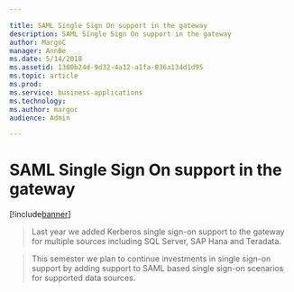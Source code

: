 ```yaml
---

title: SAML Single Sign On support in the gateway
description: SAML Single Sign On support in the gateway
author: MargoC
manager: AnnBe
ms.date: 5/14/2018
ms.assetid: 1300b24d-9d32-4a12-a1fa-036a134d1d95
ms.topic: article
ms.prod: 
ms.service: business-applications
ms.technology: 
ms.author: margoc
audience: Admin

---
```

#  SAML Single Sign On support in the gateway


[!include[banner](../../../../includes/banner.md)]

>   Last year we added Kerberos single sign-on support to the gateway for
>   multiple sources including SQL Server, SAP Hana and Teradata.

>   This semester we plan to continue investments in single sign-on support by
>   adding support to SAML based single sign-on scenarios for supported data
>   sources.
